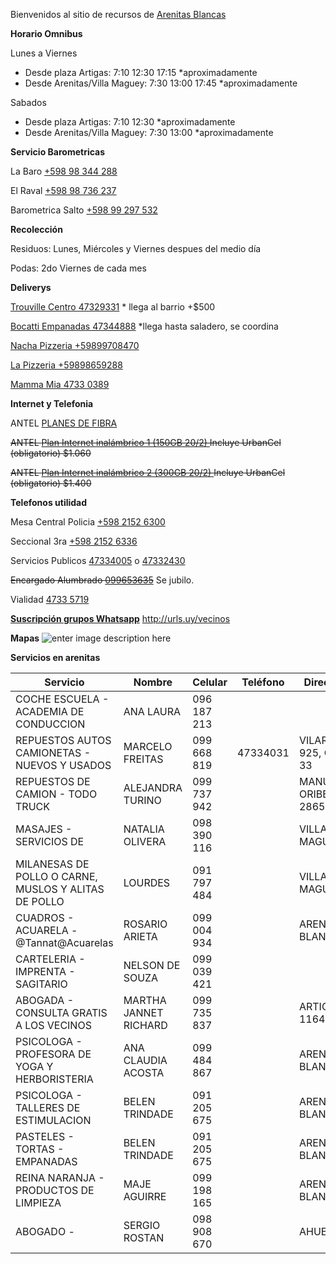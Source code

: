 Bienvenidos al sitio de recursos de [Arenitas Blancas](https://es.wikipedia.org/wiki/Arenitas_Blancas)


**Horario Omnibus**

Lunes a Viernes
- Desde plaza Artigas: 7:10  12:30  17:15  *aproximadamente
- Desde Arenitas/Villa Maguey: 7:30  13:00  17:45 *aproximadamente

Sabados
- Desde plaza Artigas: 7:10  12:30  *aproximadamente
- Desde Arenitas/Villa Maguey: 7:30  13:00 *aproximadamente


**Servicio Barometricas**

La Baro [+598 98 344 288](tel//+59898344288)

El Raval [+598 98 736 237‬](tel://+59898736237‬)

Barometrica Salto [+598 99 297 532‬](tel://+59899297532‬)


**Recolección**

Residuos: Lunes, Miércoles y Viernes despues del medio día

Podas: 2do Viernes de cada mes

**Deliverys**

 [Trouville Centro 47329331](tel://47329331)  * llega al barrio +$500

 [Bocatti Empanadas 47344888](tel://47344888)  *llega hasta saladero, se coordina
 
 [Nacha Pizzeria +59899708470](tel://+59899708470) 
 
 [La Pizzeria +59898659288](tel://+59898659288)
 
 [Mamma Mia 4733 0389](tel://47330389)
 
**Internet y Telefonia**

ANTEL [PLANES DE FIBRA](https://tienda.antel.com.uy/categoria/internet/hogar/planos)

~~ANTEL [Plan Internet inalámbrico 1 (150GB 20/2) ](https://tienda.antel.com.uy/plan/mdm:prdoff:id:3344) Incluye UrbanCel (obligatorio) $1.060~~

~~ANTEL [Plan Internet inalámbrico 2 (300GB 20/2) ](https://tienda.antel.com.uy/plan/mdm:prdoff:id:3345) Incluye UrbanCel (obligatorio) $1.400~~

**Telefonos utilidad**

Mesa Central Policia [+598 2152 6300‬](tel://+59821526300)

Seccional 3ra [+598 2152 6336‬](tel://+59821526336)

Servicios Publicos [47334005](tel://47334005) o [47332430](tel://47332430) 

~~Encargado Alumbrado [099653635](tel://+59899653635)~~ Se jubilo.

Vialidad [4733 5719](tel://47335719)

[**Suscripción grupos Whatsapp**](http://urls.uy/vecinos)  http://urls.uy/vecinos

**Mapas**
![enter image description here](http://1.bp.blogspot.com/-d_KKneXYtkU/T8yRo3hssVI/AAAAAAAAAAs/pblC8MBYZwg/s1600/ab_nomenclador.jpg)

**Servicios en arenitas**

| Servicio                                            | Nombre             | Celular     | Teléfono | Dirección               |
|-----------------------------------------------------|--------------------|-------------|----------|-------------------------|
| COCHE ESCUELA - ACADEMIA DE CONDUCCION              | ANA LAURA          | 096 187 213 |          |                         |
| REPUESTOS AUTOS CAMIONETAS - NUEVOS Y USADOS        | MARCELO FREITAS    | 099 668 819 | 47334031 | VILARDEBO 925, CASI 33  |
| REPUESTOS DE CAMION - TODO TRUCK                    | ALEJANDRA TURINO   | 099 737 942 |          | MANUEL ORIBE 2865       |
| MASAJES - SERVICIOS DE                              | NATALIA OLIVERA    | 098 390 116 |          | VILLA MAGUEY            |
| MILANESAS DE POLLO O CARNE, MUSLOS Y ALITAS DE POLLO| LOURDES            | 091 797 484 |          | VILLA MAGUEY            |
| CUADROS - ACUARELA - @Tannat@Acuarelas              | ROSARIO ARIETA     | 099 004 934 |          | ARENITAS BLANCAS        |
| CARTELERIA - IMPRENTA - SAGITARIO                   | NELSON DE SOUZA    | 099 039 421 |          |                         |
| ABOGADA - CONSULTA GRATIS A LOS VECINOS             | MARTHA JANNET RICHARD| 099 735 837 |        | ARTIGAS 1164            |
| PSICOLOGA - PROFESORA DE YOGA Y HERBORISTERIA       | ANA CLAUDIA ACOSTA | 099 484 867 |          | ARENITAS BLANCAS        |
| PSICOLOGA - TALLERES DE ESTIMULACION                | BELEN TRINDADE     | 091 205 675 |          | ARENITAS BLANCAS        |
| PASTELES - TORTAS - EMPANADAS                       | BELEN TRINDADE     | 091 205 675 |          | ARENITAS BLANCAS        |
| REINA NARANJA - PRODUCTOS DE LIMPIEZA               | MAJE AGUIRRE       | 099 198 165 |          | ARENITAS BLANCAS        |
| ABOGADO -                                           | SERGIO ROSTAN      | 098 908 670 |          | AHUE 230                |
